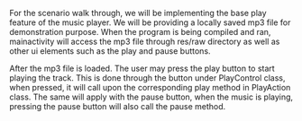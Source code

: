 For the scenario walk through, we will be implementing the base play feature of the music player.
We will be providing a locally saved mp3 file for demonstration purpose.
When the program is being compiled and ran, mainactivity will access the mp3 file through res/raw directory
as well as other ui elements such as the play and pause buttons.

After the mp3 file is loaded. The user may press the play button to start playing the track.
This is done through the button under PlayControl class, when pressed, it will call upon
the corresponding play method in PlayAction class. The same will apply with the pause button, when
the music is playing, pressing the pause button will also call the pause method.
